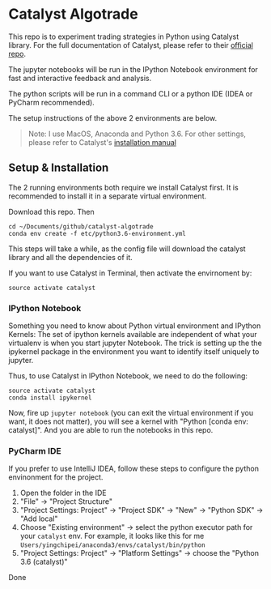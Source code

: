 # Catalyst Algotrade
This repo is to experiment trading strategies in Python using Catalyst library.
For the full documentation of Catalyst, please refer to their [official repo](https://github.com/enigmampc/catalyst).

The jupyter notebooks will be run in the IPython Notebook environment for fast and interactive feedback and analysis.

The python scripts will be run in a command CLI or a python IDE (IDEA or PyCharm recommended).

The setup instructions of the above 2 environments are below.

> Note: I use MacOS, Anaconda and Python 3.6. For other settings, please refer to Catalyst's [installation manual](https://enigma.co/catalyst/install.html)


## Setup & Installation 

The 2 running environments both require we install Catalyst first. It is recommended to install it in a separate virtual environment. 

Download this repo. Then

```shell
cd ~/Documents/github/catalyst-algotrade
conda env create -f etc/python3.6-environment.yml
```
This steps will take a while, as the config file will download the catalyst library and all the dependencies of it.

If you want to use Catalyst in Terminal, then activate the envirnoment by:

```shell
source activate catalyst
```

### IPython Notebook
Something you need to know about Python virtual environment and IPython Kernels:
The set of ipython kernels available are independent of what your virtualenv is when you start jupyter Notebook. The trick is setting up the the ipykernel package in the environment you want to identify itself uniquely to jupyter.

Thus, to use Catalyst in IPython Notebook, we need to do the following:

```shell
source activate catalyst
conda install ipykernel
```
Now, fire up `jupyter notebook` (you can exit the virtual environment if you want, it does not matter), you will see a kernel with "Python [conda env: catalyst]". And you are able to run the notebooks in this repo.

### PyCharm IDE
If you prefer to use IntelliJ IDEA, follow these steps to configure the python envinonment for the project. 

1. Open the folder in the IDE
2. "File" -> "Project Structure"
3. "Project Settings: Project" -> "Project SDK" -> "New" -> "Python SDK" -> "Add local" 
4. Choose "Existing environment" -> select the python executor path for your `catalyst` env. For example, it looks like this for me `Users/yingchipei/anaconda3/envs/catalyst/bin/python`
5. "Project Settings: Project" -> "Platform Settings" -> choose the "Python 3.6 (catalyst)"

Done













